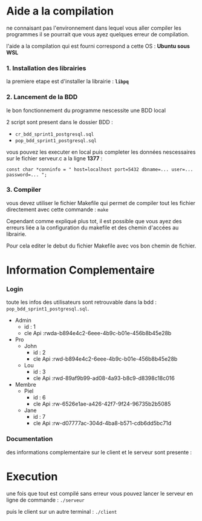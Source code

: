 # **Aide a la compilation**
ne connaisant pas l'environnement dans lequel vous aller compiler les programmes il se pourrait que vous ayez quelques erreur de compilation.

l'aide a la compilation qui est fourni correspond a cette OS : **Ubuntu sous WSL**

### **1. Installation des librairies**

la premiere etape est d'installer la librairie : **`libpq`**

### **2. Lancement de la BDD**

le bon fonctionnement du programme nescessite une BDD local

2 script sont present dans le dossier BDD : 

* `cr_bdd_sprint1_postgresql.sql`
* `pop_bdd_sprint1_postgresql.sql`

vous pouvez les executer en local puis completer les données nescessaires sur le fichier serveur.c a la ligne **1377** :

```
const char *conninfo = " host=localhost port=5432 dbname=... user=... password=... ";
```

### **3. Compiler**

vous devez utiliser le fichier Makefile qui permet de compiler tout les fichier directement avec cette commande : `make`

Cependant comme expliqué plus tot, il est possible que vous ayez des erreurs liée a la configuration du makefile et des chemin d'accées au librairie. 

Pour cela editer le debut du fichier Makefile avec vos bon chemin de fichier.

# **Information Complementaire**

### **Login**
toute les infos des utilisateurs sont retrouvable dans la bdd : `pop_bdd_sprint1_postgresql.sql`.

* Admin 
    * id : 1 
    * cle Api :rwda-b894e4c2-6eee-4b9c-b01e-456b8b45e28b
* Pro
    * John 
        * id : 2
        * cle Api :rwd-b894e4c2-6eee-4b9c-b01e-456b8b45e28b
    * Lou 
        * id : 3 
        * cle Api :rwd-89af9b99-ad08-4a93-b8c9-d8398c18c016
* Membre
    * Piel
        * id : 6
        * cle Api :rw-6526e1ae-a426-42f7-9f24-96735b2b5085 
    * Jane
        * id : 7
        * cle Api :rw-d07777ac-304d-4ba8-b571-cdb6dd5bc71d 

### **Documentation**

des informations complementaire sur le client et le serveur sont presente :



# **Execution**

une fois que tout est compilé sans erreur vous pouvez lancer le serveur en ligne de commande : `./serveur` 

puis le client sur un autre terminal : `./client` 

